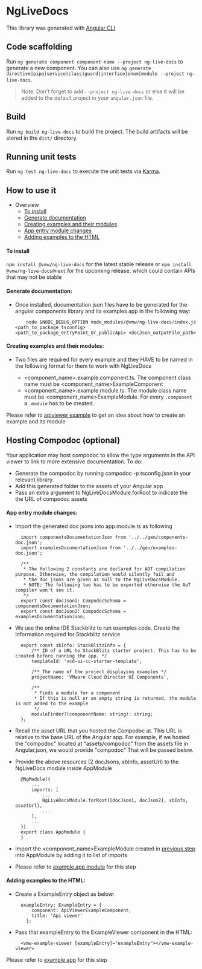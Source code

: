 # NgLiveDocs

This library was generated with [Angular CLI](https://github.com/angular/angular-cli)

## Code scaffolding

Run `ng generate component component-name --project ng-live-docs` to generate a new component. You can also use `ng generate directive|pipe|service|class|guard|interface|enum|module --project ng-live-docs`.

> Note: Don't forget to add `--project ng-live-docs` or else it will be added to the default project in your `angular.json` file.

## Build

Run `ng build ng-live-docs` to build the project. The build artifacts will be stored in the `dist/` directory.

## Running unit tests

Run `ng test ng-live-docs` to execute the unit tests via [Karma](https://karma-runner.github.io).

## How to use it

-   Overview
    -   [To install](#to-install)
    -   [Generate documentation](#generate-documentation)
    -   [Creating examples and their modules](#creating-examples-and-their-modules)
    -   [App entry module changes](#app-entry-module-changes)
    -   [Adding examples to the HTML](#Adding-examples-to-the-html)

#### To install

`npm install @vmw/ng-live-docs` for the latest stable release or
`npm install @vmw/ng-live-docs@next` for the upcoming release, which could contain APIs that may not be stable

#### Generate documentation:

-   Once installed, documentation json files have to be generated for the angular components library and its examples app
    in the following way:

            node $NODE_DEBUG_OPTION node_modules/@vmw/ng-live-docs/index.js <path_to_package_tsconfig> <path_to_package_entryPoint_Or_publicApi> <docJson_outputFile_path>

#### Creating examples and their modules:

-   Two files are required for every example and they HAVE to be named in the following format for them to work with NgLiveDocs

    -   <component_name>.example.component.ts. The component class name must be <component_name>ExampleComponent
    -   <component_name>.example.module.ts. The module class name must be <component_name>ExampleModule. For every `.component` a `.module` has to be created.

Please refer to [apiviewer example](../example-ng-app/src/example-components/apiviewer) to get an idea about how to create an example and its module

## Hosting Compodoc (optional)

Your application may host compodoc to allow the type arguments in the API viewer to link to more extensive documentation. To do:

-   Generate the compodoc by running compodoc -p tsconfig.json in your relevant library.
-   Add this generated folder to the assets of your Angular app
-   Pass an extra argument to NgLiveDocsModule.forRoot to indicate the the URL of compodoc assets

#### App entry module changes:

-   Import the generated doc jsons into app.module.ts as following

          import componentsDocumentationJson from '../../gen/components-doc.json';
          import examplesDocumentationJson from '../../gen/examples-doc.json';

          /**
           * The following 2 constants are declared for AOT compilation purpose. Otherwise, the compilation would silently fail and
           * the doc jsons are given as null to the NgLiveDocsModule.
           * NOTE: The following two has to be exported otherwise the AoT compiler won't see it.
           */
          export const docJson1: CompodocSchema = componentsDocumentationJson;
          export const docJson2: CompodocSchema = examplesDocumentationJson;

*   We use the online IDE Stackblitz to run examples code. Create the Information required for Stackblitz service

          export const sbInfo: StackBlitzInfo = {
              /** ID of a URL to StackBlitz starter project. This has to be created before running the app. */
              templateId: 'vcd-ui-cc-starter-template',

              /** The name of the project displaying examples */
              projectName: 'VMware Cloud Director UI Components',

              /**
               * Finds a module for a component
               * If this is null or an empty string is returned, the module is not added to the example
               */
              moduleFinder?(componentName: string): string;
          };

*   Recall the asset URL that you hosted the Compodoc at. This URL is relative to the base URL of the Angular app. For example, if we hosted the "compodoc" located at "assets/compodoc" from the assets file in Angular.json, we would provide "compodoc" That will be passed below.

-   Provide the above resources (2 docJsons, sbInfo, assetUrl) to the NgLiveDocs module inside AppModule

          @NgModule({
              ...
              imports: [
                  ...
                  NgLiveDocsModule.forRoot([docJson1, docJson2], sbInfo, assetUrl),
                  ...
              ],
              ...
          })
          export class AppModule {
          }

-   Import the <component_name>ExampleModule created in [previous step](#creating-examples-and-their-modules) into AppModule by adding it to list of imports

-   Please refer to [example app module](../example-ng-app/src/app/app.module.ts) for this step

#### Adding examples to the HTML:

-   Create a ExampleEntry object as below:

          exampleEntry: ExampleEntry = {
              component: ApiViewerExampleComponent,
              title: 'Api viewer'
            };

-   Pass that exampleEntry to the ExampleViewer component in the HTML:

          <vmw-example-viewer [exampleEntry]="exampleEntry"></vmw-example-viewer>

Please refer to [example app](../example-ng-app/src/app) for this step
